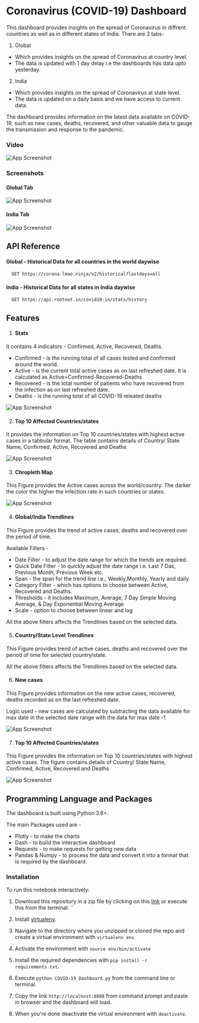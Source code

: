 
# Coronavirus (COVID-19) Dashboard

This dashboard provides insights on the spread of Coronavirus in diffrent countries as well as in different states of India.
There are 2 tabs-
1. Global 
- Which provides insights on the spread of Coronavirus at country level.
- The data is updated with 1 day delay i.e the dashboards has data upto yesterday.

2. India
- Which provides insights on the spread of Coronavirus at state level.
- The data is updated on a daily basis and we have access to current data.

The dashboard provides information on the latest data available on COVID-19, such as new cases, deaths, recovered, and other valuable data to gauge the transmission and response to the pandemic. 

### Video
![App Screenshot](https://github.com/bharathngowda/COVID_19_Dashboard/blob/master/video.gif)

### Screenshots

#### Global Tab

![App Screenshot](https://github.com/bharathngowda/COVID_19/blob/master/Screenshots/Figure-6.png)

#### India Tab

![App Screenshot](https://github.com/bharathngowda/COVID_19/blob/master/Screenshots/Figure-7.png)


  
## API Reference

#### Global - Historical Data for all countries in the world daywise

```http
  GET https://corona.lmao.ninja/v2/historical?lastdays=all
```

#### India - Historical Data for all states in India daywise

```http
  GET https://api.rootnet.in/covid19-in/stats/history
```
  
## Features

1. #### Stats
It contains 4 indicators - Confirmed, Active, Recovered, Deaths.
- Confirmed - is the running total of all cases tested and confirmed around the world.
- Active - is the current total active cases as on last refreshed date. It is calculated as Active=Confirmed-Recovered-Deaths
- Recovered - is the total number of patients who have recovered from the infection as on last refreshed date.
- Deaths - is the running total of all COVID-19 releated deaths

![App Screenshot](https://github.com/bharathngowda/COVID_19/blob/master/Screenshots/Figure-1.png)


2. #### Top 10 Affected Countries/states

It provides the information on Top 10 countries/states with highest active cases in a tabbular format.
The table contains details of Country/ State Name, Confirmed, Active, Recovered and Deaths

![App Screenshot](https://github.com/bharathngowda/COVID_19/blob/master/Screenshots/Figure-2.png)

3. #### Chropleth Map

This Figure provides the Active cases across the world/country. The darker the color the higher the infection rate in such countries or states.

![App Screenshot](https://github.com/bharathngowda/COVID_19/blob/master/Screenshots/Figure-3.png)

4. #### Global/India Trendlines 

This Figure provides the trend of active cases, deaths and recovered over the period of time.

Available Filters - 
- Date Filter - to adjust the date range for which the trends are required.
- Quick Date Filter - to quickly adjust the date range i.e. Last 7 Das, Previous Month, Previous Week etc.
- Span - the span for the trend line i.e., Weekly,Monthly, Yearly and daily.
- Category Filter - which has options to choose between Active, Recovered and Deaths.
- Thresholds - it includes Maximum, Average, 7 Day Simple Moving Average, & Day Exponential Moving Average
- Scale - option to choose between linear and log

All the above filters affects the Trendlines based on the selected data.

5. #### Country/State Level Trendlines

This Figure provides trend of active cases, deaths and recovered over the period of time for selected country/state.

All the above filters affects the Trendlines based on the selected data.

6. #### New cases

This Figure provides information on the new active cases, recovered, deaths recorded as on the last refreshed date.

Logic used - new cases are calculated by subtracting the data available for max date in the selected date range with the data for max date -1 


![App Screenshot](https://github.com/bharathngowda/COVID_19/blob/master/Screenshots/Figure-4.png)

7. #### Top 10 Affected Countries/states

This Figure provides the information on Top 10 countries/states with highest active cases.
The figure contains details of Country/ State Name, Confirmed, Active, Recovered and Deaths

![App Screenshot](https://github.com/bharathngowda/COVID_19/blob/master/Screenshots/Figure-5.png)



## Programming Language and Packages

The dashboard is built using Python 3.6+.

The main Packages used are - 
- Plotly - to make the charts
- Dash - to build the interactive dashboard
- Requests - to make requests for getting new data
- Pandas & Numpy - to process the data and convert it into a format that is required by the dashboard.


### Installation

To run this notebook interactively:

1. Download this repository in a zip file by clicking on this [link](https://github.com/DhanushGowda11195/COVID-19-Dashboard/archive/refs/heads/main.zip) or execute this from the terminal:
``

2. Install [virtualenv](http://virtualenv.readthedocs.org/en/latest/installation.html).
3. Navigate to the directory where you unzipped or cloned the repo and create a virtual environment with `virtualenv env`.
4. Activate the environment with `source env/bin/activate`
5. Install the required dependencies with `pip install -r requirements.txt`.
6. Execute `python COVID-19_Dashboard.py` from the command line or terminal.
7. Copy the link `http://localhost:8888` from command prompt and paste in browser and the dashboard will load.
8. When you're done deactivate the virtual environment with `deactivate`.
